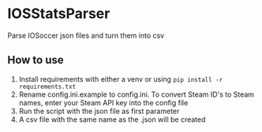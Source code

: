 # IOSStatsParser
Parse IOSoccer json files and turn them into csv

## How to use
1. Install requirements with either a venv or using `pip install -r requirements.txt`
2. Rename config.ini.example to config.ini. To convert Steam ID's to Steam names, enter your Steam API key into the config file
3. Run the script with the json file as first parameter
4. A csv file with the same name as the .json will be created